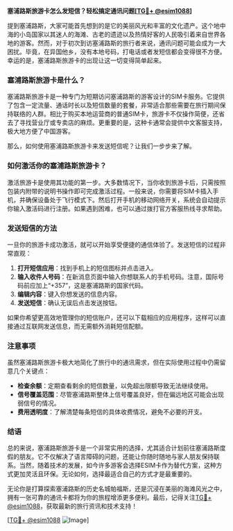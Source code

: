 **塞浦路斯旅游卡怎么发短信？轻松搞定通讯问题[[TG💪+ @esim1088](https://t.me/s/esim1088)]**

提到塞浦路斯，大家可能首先想到的是它的美丽风光和丰富的文化遗产。这个地中海的小岛国家以其迷人的海滩、古老的遗迹以及热情好客的人民吸引着来自世界各地的游客。然而，对于初次到访塞浦路斯的旅行者来说，通讯问题可能会成为一大困扰。毕竟，在异国他乡，没有本地号码，打电话或者发短信都会变得很不方便。幸运的是，塞浦路斯旅游卡的出现让这一切变得简单起来。

### 塞浦路斯旅游卡是什么？

塞浦路斯旅游卡是一种专门为短期访问塞浦路斯的游客设计的SIM卡服务。它提供了包含一定流量、通话时长以及短信数量的套餐，非常适合那些需要在旅行期间保持联络的人群。相比于购买本地运营商的普通SIM卡，旅游卡不仅操作简便，还省去了寻找营业厅或专卖店的麻烦。更重要的是，这种卡通常会提供中文客服支持，极大地方便了中国游客。

那么，如何使用塞浦路斯旅游卡来发送短信呢？让我们一步步来了解。

### 如何激活你的塞浦路斯旅游卡？

激活旅游卡是使用其功能的第一步。大多数情况下，当你收到旅游卡后，只需按照包装内附带的说明书操作即可完成激活过程。一般来说，你需要将SIM卡插入手机，并确保设备处于飞行模式下。然后打开手机的移动网络开关，系统会自动提示你输入激活码进行注册。如果遇到困难，也可以通过拨打官方客服热线寻求帮助。

### 发送短信的方法

一旦你的旅游卡成功激活，就可以开始享受便捷的通信体验了。发送短信的过程非常直观：

1. **打开短信应用**：找到手机上的短信图标并点击进入。
2. **输入收件人号码**：在新消息页面中输入你想联系人的手机号码。注意，国际号码前应加上“+357”，这是塞浦路斯的国家代码。
3. **编辑内容**：键入你想发送的信息内容。
4. **发送短信**：确认无误后点击发送按钮。

如果你希望更高效地管理你的短信账户，还可以下载相应的应用程序，这样可以直接通过互联网发送信息，而无需额外消耗短信配额。

### 注意事项

虽然塞浦路斯旅游卡极大地简化了旅行中的通讯需求，但在实际使用过程中仍需留意几个关键点：

- **检查余额**：定期查看剩余的短信数量，以免超出限额导致无法继续使用。
- **信号覆盖范围**：尽管塞浦路斯整体上信号覆盖良好，但在偏远地区可能会出现弱信号的情况。
- **费用透明度**：了解清楚每条短信的具体收费情况，避免不必要的开支。

### 结语

总的来说，塞浦路斯旅游卡是一个非常实用的选择，尤其适合计划前往塞浦路斯度假的朋友。它不仅解决了语言障碍的问题，还能让你随时随地与家人朋友保持联系。当然，随着技术的发展，如今许多游客会选择ESIM卡作为替代方案，这种方式更加灵活且环保。无论如何，选择最适合自己的方式才是最重要的。

无论你是打算探索塞浦路斯的历史名城帕福斯，还是沉浸在美丽的海滩风光之中，拥有一张可靠的通讯卡都将为你的旅程增添更多便利。最后，记得关注[TG💪+ @esim1088](https://t.me/s/esim1088)，获取最新的旅行资讯和技术支持！

[[TG💪+ @esim1088](https://t.me/s/esim1088) ![Image](https://i.postimg.cc/4NQfJmqS/Snipaste-2025-05-13-00-14-12.png)]